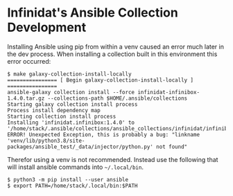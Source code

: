 # Infinidat's Ansible Collection Development

Installing Ansible using pip from within a venv caused an error much later in the dev process.  When installing a collection built in this environment this error occurred:
```
$ make galaxy-collection-install-locally
================ [ Begin galaxy-collection-install-locally ] ================
ansible-galaxy collection install --force infinidat-infinibox-1.4.0.tar.gz --collections-path $HOME/.ansible/collections
Starting galaxy collection install process
Process install dependency map
Starting collection install process
Installing 'infinidat.infinibox:1.4.0' to '/home/stack/.ansible/collections/ansible_collections/infinidat/infinibox'
ERROR! Unexpected Exception, this is probably a bug: "linkname 'venv/lib/python3.8/site-packages/ansible_test/_data/injector/python.py' not found"
```

Therefor using a venv is not recommended.  Instead use the following that will install ansible commands into `~/.local/bin`.
```
$ python3 -m pip install --user ansible
$ export PATH=/home/stack/.local/bin:$PATH
```


